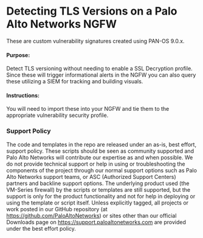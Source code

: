 
# Detecting TLS Versions on a Palo Alto Networks NGFW
These are custom vulnerability signatures created using PAN-OS 9.0.x. 

#### Purpose:
Detect TLS versioning without needing to enable a SSL Decryption profile. Since these will trigger informational alerts in the NGFW you can also query these utilizing a SIEM for tracking and building visuals.


#### Instructions:
You will need to import these into your NGFW and tie them to the appropriate vulnerability security profile.


### Support Policy
The code and templates in the repo are released under an as-is, best effort,
support policy. These scripts should be seen as community supported and
Palo Alto Networks will contribute our expertise as and when possible.
We do not provide technical support or help in using or troubleshooting the
components of the project through our normal support options such as
Palo Alto Networks support teams, or ASC (Authorized Support Centers)
partners and backline support options. The underlying product used
(the VM-Series firewall) by the scripts or templates are still supported,
but the support is only for the product functionality and not for help in
deploying or using the template or script itself. Unless explicitly tagged,
all projects or work posted in our GitHub repository
(at https://github.com/PaloAltoNetworks) or sites other than our official
Downloads page on https://support.paloaltonetworks.com are provided under
the best effort policy.
